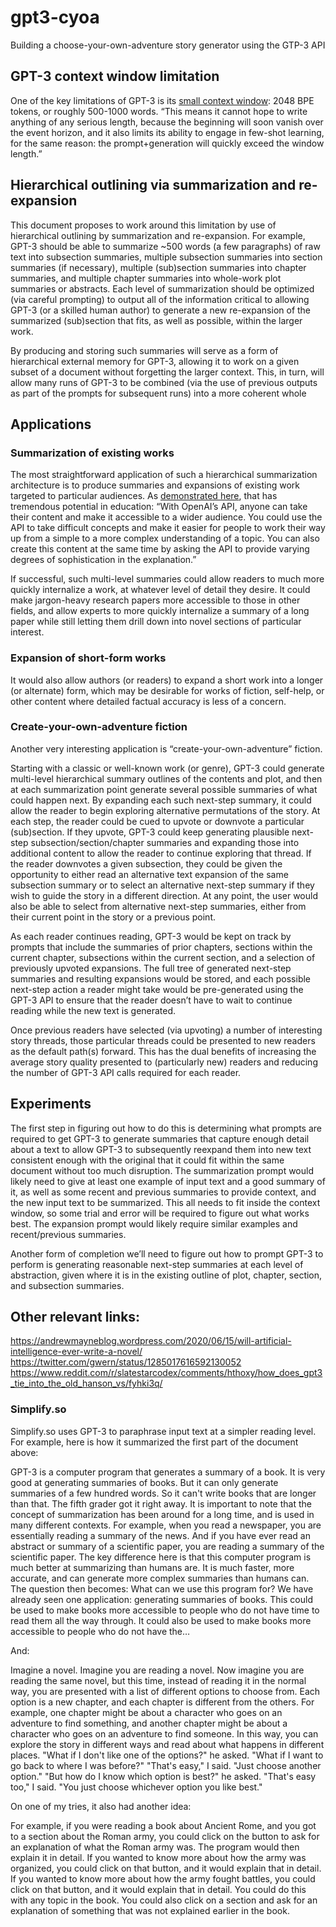 # gpt3-cyoa
Building a choose-your-own-adventure story generator using the GTP-3 API

## GPT-3 context window limitation
One of the key limitations of GPT-3 is its [small context window](https://www.gwern.net/GPT-3#small-context-window): 2048 BPE tokens, or roughly 500-1000 words. “This means it cannot hope to write anything of any serious length, because the beginning will soon vanish over the event horizon, and it also limits its ability to engage in few-shot learning, for the same reason: the prompt+generation will quickly exceed the window length.”

## Hierarchical outlining via summarization and re-expansion
This document proposes to work around this limitation by use of hierarchical outlining by summarization and re-expansion. For example, GPT-3 should be able to summarize ~500 words (a few paragraphs) of raw text into subsection summaries, multiple subsection summaries into section summaries (if necessary), multiple (sub)section summaries into chapter summaries, and multiple chapter summaries into whole-work plot summaries or abstracts. Each level of summarization should be optimized (via careful prompting) to output all of the information critical to allowing GPT-3 (or a skilled human author) to generate a new re-expansion of the summarized (sub)section that fits, as well as possible, within the larger work.

By producing and storing such summaries will serve as a form of hierarchical external memory for GPT-3, allowing it to work on a given subset of a document without forgetting the larger context. This, in turn, will allow many runs of GPT-3 to be combined (via the use of previous outputs as part of the prompts for subsequent runs) into a more coherent whole

## Applications
### Summarization of existing works
The most straightforward application of such a hierarchical summarization architecture is to produce summaries and expansions of existing work targeted to particular audiences. As [demonstrated here](https://andrewmayneblog.wordpress.com/2020/06/13/openai-api-alchemy-summarization/), that has tremendous potential in education: “With OpenAI’s API, anyone can take their content and make it accessible to a wider audience. You could use the API to take difficult concepts and make it easier for people to work their way up from a simple to a more complex understanding of a topic. You can also create this content at the same time by asking the API to provide varying degrees of sophistication in the explanation.”

If successful, such multi-level summaries could allow readers to much more quickly internalize a work, at whatever level of detail they desire. It could make jargon-heavy research papers more accessible to those in other fields, and allow experts to more quickly internalize a summary of a long paper while still letting them drill down into novel sections of particular interest.

### Expansion of short-form works
It would also allow authors (or readers) to expand a short work into a longer (or alternate) form, which may be desirable for works of fiction, self-help, or other content where detailed factual accuracy is less of a concern.

### Create-your-own-adventure fiction
Another very interesting application is “create-your-own-adventure” fiction.

Starting with a classic or well-known work (or genre), GPT-3 could generate multi-level hierarchical summary outlines of the contents and plot, and then at each summarization point generate several possible summaries of what could happen next. By expanding each such next-step summary, it could allow the reader to begin exploring alternative permutations of the story. At each step, the reader could be cued to upvote or downvote a particular (sub)section. If they upvote, GPT-3 could keep generating plausible next-step subsection/section/chapter summaries and expanding those into additional content to allow the reader to continue exploring that thread. If the reader downvotes a given subsection, they could be given the opportunity to either read an alternative text expansion of the same subsection summary or to select an alternative next-step summary if they wish to guide the story in a different direction. At any point, the user would also be able to select from alternative next-step summaries, either from their current point in the story or a previous point.

As each reader continues reading, GPT-3 would be kept on track by prompts that include the summaries of prior chapters, sections within the current chapter, subsections within the current section, and a selection of previously upvoted expansions. The full tree of generated next-step summaries and resulting expansions would be stored, and each possible next-step action a reader might take would be pre-generated using the GPT-3 API to ensure that the reader doesn’t have to wait to continue reading while the new text is generated.

Once previous readers have selected (via upvoting) a number of interesting story threads, those particular threads could be presented to new readers as the default path(s) forward. This has the dual benefits of increasing the average story quality presented to (particularly new) readers and reducing the number of GPT-3 API calls required for each reader.

## Experiments
The first step in figuring out how to do this is determining what prompts are required to get GPT-3 to generate summaries that capture enough detail about a text to allow GPT-3 to subsequently reexpand them into new text consistent enough with the original that it could fit within the same document without too much disruption. The summarization prompt would likely need to give at least one example of input text and a good summary of it, as well as some recent and previous summaries to provide context, and the new input text to be summarized. This all needs to fit inside the context window, so some trial and error will be required to figure out what works best. The expansion prompt would likely require similar examples and recent/previous summaries.

Another form of completion we’ll need to figure out how to prompt GPT-3 to perform is generating reasonable next-step summaries at each level of abstraction, given where it is in the existing outline of plot, chapter, section, and subsection summaries.


## Other relevant links:
https://andrewmayneblog.wordpress.com/2020/06/15/will-artificial-intelligence-ever-write-a-novel/
https://twitter.com/gwern/status/1285017616592130052
https://www.reddit.com/r/slatestarcodex/comments/hthoxy/how_does_gpt3_tie_into_the_old_hanson_vs/fyhki3q/

### Simplify.so

Simplify.so uses GPT-3 to paraphrase input text at a simpler reading level. For example, here is how it summarized the first part of the document above:

GPT-3 is a computer program that generates a summary of a book. It is very good at generating summaries of books. But it can only generate summaries of a few hundred words. So it can't write books that are longer than that. The fifth grader got it right away. It is important to note that the concept of summarization has been around for a long time, and is used in many different contexts. For example, when you read a newspaper, you are essentially reading a summary of the news. And if you have ever read an abstract or summary of a scientific paper, you are reading a summary of the scientific paper. The key difference here is that this computer program is much better at summarizing than humans are. It is much faster, more accurate, and can generate more complex summaries than humans can. The question then becomes: What can we use this program for? We have already seen one application: generating summaries of books. This could be used to make books more accessible to people who do not have time to read them all the way through. It could also be used to make books more accessible to people who do not have the…

And:

Imagine a novel.  Imagine you are reading a novel.  Now imagine you are reading the same novel, but this time, instead of reading it in the normal way, you are presented with a list of different options to choose from.  Each option is a new chapter, and each chapter is different from the others.  For example, one chapter might be about a character who goes on an adventure to find something, and another chapter might be about a character who goes on an adventure to find someone.  In this way, you can explore the story in different ways and read about what happens in different places. "What if I don't like one of the options?" he asked.  "What if I want to go back to where I was before?"  "That's easy," I said. "Just choose another option." "But how do I know which option is best?" he asked. "That's easy too," I said. "You just choose whichever option you like best."

On one of my tries, it also had another idea:

For example, if you were reading a book about Ancient Rome, and you got to a section about the Roman army, you could click on the button to ask for an explanation of what the Roman army was. The program would then explain it in detail. If you wanted to know more about how the army was organized, you could click on that button, and it would explain that in detail. If you wanted to know more about how the army fought battles, you could click on that button, and it would explain that in detail. You could do this with any topic in the book. You could also click on a section and ask for an explanation of something that was not explained earlier in the book.
